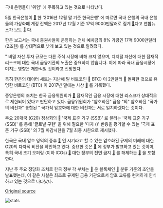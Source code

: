 국내 은행들이 '위험' 에 주목하고 있는 것으로 나타났다.

5일 한국은행이  [🔗](https://cointelegraph.com/tags/south-korea) 한 '2016년 12월 말 기준 한국은행' 에 따르면 국내 은행의 국내 은행들의 가상화폐 계정 잔액은 2017년 12월 기준 17억 9000만달러로 집계  [🔗](http://www.bok.or.kr/eng)다고 연합뉴스가 보도  [🔗](http://english.yonhapnews.co.kr/search1/2603000000.html?cid=AEN20180706004200320) 다.

한은 보고서는 국내 증권사들이 운영하는 전체 예치금의 8% 가량인 17억 9000만달러 (2조원) 를 상대적으로 낮게 보고 있는 것으로 알려졌다.

" 비밀 자산 투자 규모는 다른 주식 시장에 비해 크지 않으며, 디지털 자산에 대한 잠재적 리스크에 대한 국내 금융기관의 노출은 중요하지 않습니다. 이에 따라 국내 금융시장에 미치는 영향은 제한적일 것이라고 전망했다.

특히 한은의 데이터 세트는 지난해 말 비트코인  [🔗](https://cointelegraph.com/bitcoin-price-index)  BTC) 이 2만달러  [🔗](https://cointelegraph.com/news/bitcoin-hits-20000-per-coin-capping-year-of-enormous-growth)  돌파한 것으로 유명한 비트코인 (BTC) 이 2017년 말에는 사상  [🔗](https://cointelegraph.com/tags/cryptocurrency) 를 기록했다.

중앙은행의 조치는 한국 금융위원회가  [🔗](http://www.koreatimes.co.kr/www/biz/2018/07/488_251786.html)  잠재적인 금융 시장에 대한 리스크가 상대적으로 제한되어 있다고 판단하고 있다. 금융위원회가 "암호화된" 금융 "의" 암호화된 "국가의 비전과" 통합된 " 국가적 암호화에 대한 비전과는 서로 일치하겠다는 것이다.

주요 20개국 (G20) 정상회의  [🔗](https://cointelegraph.com/news/g20-and-cryptocurrencies-baby-steps-towards-regulatory-recommendations)  '국제 표준 기구 (SSB)' 로 불리는 '국제 표준 기구 (SSB)' 를 통해 '글로벌 구현' 을 위해 필요한 '다자 ()' 반응을 평가할 수 있는 '국제 표준 기구 (SSB)' 의 7월 마감시한을 7월 최종 시한으로 제시했다.

한국은 국내 암호 영역의 중추  [🔗](https://cointelegraph.com/news/south-korea-reviews-its-stance-on-crypto-to-become-blockchain-haven) 인 시기라고 할 수 있는 암호화된 규제의 미래에 대한 G20의 다자적 비전을 확인하고 있다. 중요한 것은  [🔗](https://cointelegraph.com/news/south-korean-gov-t-to-invest-over-200-mln-in-public-private-blockchain-initiatives) 에 정부가 발표하고 있는 것이며, 특히 국내 초기 오퍼링 (이하 ICOs)  [🔗](https://cointelegraph.com/explained/ico-explained) 대한 정부의 전면 금지  [🔗](https://cointelegraph.com/news/south-korea-ico-ban-bitcoin-price-ethereum-show-market-not-impressed) 를 해제하는  [🔗](https://cointelegraph.com/news/south-korea-government-committee-plans-to-make-icos-legal-again) 을 포함한다.

지난 주 주요 정당화 조치로 한국 정부 각 부처는  [🔗](https://cointelegraph.com/news/south-korea-legitimizes-blockchain-industry-with-major-new-classification-standards) 운 블록체인  [🔗](https://cointelegraph.com/tags/blockchain)  분류 기준의 초안을 발표했는데, 이 같은 사실은 최초로 규제된 금융 기관으로서 암호 교류를 현저하게 인식하고 있는 것으로 나타났다.

[Original source](https://cointelegraph.com/news/bank-of-korea-says-crypto-investment-poses-insignificant-risk-to-local-financial-market)

![stats](https://c.statcounter.com/11760860/0/a89fa40b/1/ "stats")
